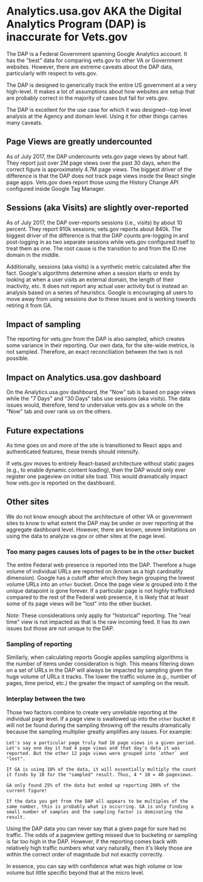 # Analytics.usa.gov AKA the Digital Analytics Program (DAP) is inaccurate for Vets.gov

The DAP is a Federal Government spanning Google Analytics account. It has the "best" data for comparing vets.gov to other VA or Government websites.
However, there are extreme caveats about the DAP data, particularly with respect to vets.gov.

The DAP is designed to generically track the entire US government at a very high-level. It makes a lot of assumptions about how websites are setup that
are probably correct in the majority of cases but fail for vets.gov.

The DAP is excellent for the use case for which it was designed--top level analysis at the Agency and domain level. Using it for other things carries many caveats.

## Page Views are greatly undercounted

As of July 2017, the DAP undercounts vets.gov page views by about half. They report just over 2M page views over the past 30 days, when the correct figure is approximately 4.7M page views. The biggest driver of the difference is that the DAP does not track page views inside the React single page apps. Vets.gov does report those using the History Change API configured inside Google Tag Manager.

## Sessions (aka Visits) are slightly over-reported

As of July 2017, the DAP over-reports sessions (i.e., visits) by about 10 percent. They report 910k sessions; vets.gov reports about 840k. The biggest driver of the difference is that the DAP counts pre-logging in and post-logging in as two separate sessions while vets.gov configured itself to treat them as one. The root cause is the transition to and from the ID.me domain in the middle.

Additionally, sessions (aka visits) is a synthetic metric calculated after the fact. Google's algorithms determine when a session starts or ends by looking at when a user visits an external domain, the length of their inactivity, etc. It does not report any actual user activity but is instead an analysis based on a series of heuristics. Google is encouraging all users to move away from using sessions due to these issues and is working towards retiring it from GA.

## Impact of sampling

The reporting for vets.gov from the DAP is also sampled, which creates some variance in their reporting. Our own data, for the site-wide metrics, is not sampled. Therefore, an exact reconciliation between the two is not possible.

## Impact on Analytics.usa.gov dashboard

On the Analytics.usa.gov dashboard, the "Now" tab is based on page views while the "7 Days" and "30 Days" tabs use sessions (aka visits). The data issues would, therefore, tend to undervalue vets.gov as a whole on the "Now" tab and over rank us on the others.

## Future expectations

As time goes on and more of the site is transitioned to React apps and authenticated features, these trends should intensify.

If vets.gov moves to entirely React-based architecture without static pages (e.g., to enable dynamic content loading), then the DAP would only ever register one pageview on initial site load. This would dramatically impact how vets.gov is reported on the dashboard.

## Other sites

We do not know enough about the architecture of other VA or government sites to know to what extent the DAP may be under or over reporting at the aggregate dashboard level. However, there are known, severe limitations on using the data to analyze va.gov or other sites at the page level.

### Too many pages causes lots of pages to be in the `other` bucket

The entire Federal web presence is reported into the DAP. Therefore a huge volume of individual URLs are reported on (known as a high cardinality dimension). Google has a cutoff after which they begin grouping the lowest volume URLs into an `other` bucket. Once the page view is grouped into it the unique datapoint is gone forever. If a particular page is not highly trafficked compared to the rest of the Federal web presence, it is likely that at least some of its page views will be "lost" into the other bucket.

_Note:_ These considerations only apply for "historical" reporting. The "real time" view is not impacted as that is the raw incoming feed. It has its own issues but those are not unique to the DAP.

### Sampling of reporting

Similarly, when calculating reports Google applies sampling algorithms is the number of items under consideration is high. This means filtering down on a set of URLs in the DAP will always be impacted by sampling given the huge volume of URLs it tracks. The lower the traffic volume (e.g., number of pages, time period, etc.) the greater the impact of sampling on the result.

### Interplay between the two

Those two factors combine to create very unreliable reporting at the individual page level. If a page view is swallowed up into the `other` bucket it will not be found during the sampling throwing off the results dramatically because the sampling multiplier greatly amplifies any issues. For example:

```
Let's say a particular page truly had 16 page views in a given period. Let's say one day it had 4 page views and that day's data it was reported. But the other 12 page views were grouped into `other` and "lost".

If GA is using 10% of the data, it will essentially multiply the count it finds by 10 for the "sampled" result. Thus, 4 * 10 = 40 pageviews.

GA only found 25% of the data but ended up reporting 200% of the current figure!

If the data you get from the DAP all appears to be multiples of the same number, this is probably what is occurring. GA is only finding a small number of samples and the sampling factor is dominating the result.
```

Using the DAP data you can never say that a given page for sure had no traffic. The odds of a pageview getting missed due to bucketing or sampling is far too high in the DAP. However, if the reporting comes back with relatively high traffic numbers what vary naturally, then it's likely those are within the correct order of magnitude but not exactly correctly.

In essence, you can say with confidence what was high volume or low volume but little specific beyond that at the micro level.
